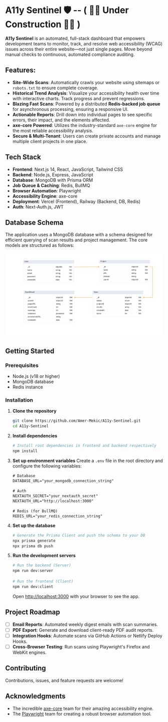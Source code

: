 # A11y Sentinel 🛡️  -- ( 🚧🚧 Under Construction 🚧🚧 )

**A11y Sentinel** is an automated, full-stack dashboard that empowers development teams to monitor, track, and resolve web accessibility (WCAG) issues across their entire website—not just single pages. Move beyond manual checks to continuous, automated compliance auditing.

## Features:

- **Site-Wide Scans**: Automatically crawls your website using sitemaps or `robots.txt` to ensure complete coverage.
- **Historical Trend Analysis**: Visualize your accessibility health over time with interactive charts. Track progress and prevent regressions.
- **Blazing Fast Scans**: Powered by a distributed **Redis-backed job queue** for asynchronous processing, ensuring a responsive UI.
- **Actionable Reports**: Drill down into individual pages to see specific errors, their impact, and the elements affected.
- **axe-core Powered**: Utilizes the industry-standard `axe-core` engine for the most reliable accessibility analysis.
- **Secure & Multi-Tenant**: Users can create private accounts and manage multiple client projects in one place.

## Tech Stack

- **Frontend**: Next.js 14, React, JavaScript, Tailwind CSS
- **Backend**: Node.js, Express, JavaScript
- **Database**: MongoDB with Prisma ORM
- **Job Queue & Caching**: Redis, BullMQ
- **Browser Automation**: Playwright
- **Accessibility Engine**: axe-core
- **Deployment**: Vercel (Frontend), Railway (Backend, DB, Redis)
- **Auth**: Next-Auth.js, JWT

## Database Schema

The application uses a MongoDB database with a schema designed for efficient querying of scan results and project management. The core models are structured as follows:

![Database Schema Diagram](diagram.svg)


## Getting Started

### Prerequisites

- Node.js (v18 or higher)
- MongoDB database
- Redis instance

### Installation

1.  **Clone the repository**

    ```bash
    git clone https://github.com/Amer-Mekic/A11y-Sentinel.git
    cd A11y-Sentinel
    ```

2.  **Install dependencies**

    ```bash
    # Install root dependencies in frontend and backend respectively
    npm install
    ```

3.  **Set up environment variables**
    Create a `.env` file in the root directory and configure the following variables:

    ```env
    # Database
    DATABASE_URL="your_mongodb_connection_string"

    # Auth
    NEXTAUTH_SECRET="your_nextauth_secret"
    NEXTAUTH_URL="http://localhost:3000"

    # Redis (for BullMQ)
    REDIS_URL="your_redis_connection_string"
    ```

4.  **Set up the database**

    ```bash
    # Generate the Prisma Client and push the schema to your DB
    npx prisma generate
    npx prisma db push
    ```

5.  **Run the development servers**

    ```bash
    # Run the backend (Server)
    npm run dev:server

    # Run the frontend (Client)
    npm run dev:client
    ```
    Open [http://localhost:3000](http://localhost:3000) with your browser to see the app.

## Project Roadmap

- [ ] **Email Reports**: Automated weekly digest emails with scan summaries.
- [ ] **PDF Export**: Generate and download client-ready PDF audit reports.
- [ ] **Integration Hooks**: Automate scans via GitHub Actions or Netlify Deploy Hooks.
- [ ] **Cross-Browser Testing**: Run scans using Playwright's Firefox and WebKit engines.

## Contributing

Contributions, issues, and feature requests are welcome!

## Acknowledgments

- The incredible [axe-core](https://github.com/dequelabs/axe-core) team for their amazing accessibility engine.
- The [Playwright](https://playwright.dev/) team for creating a robust browser automation tool.